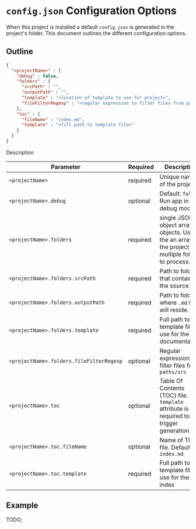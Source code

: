 # `config.json` Configuration Options

When this project is installed a default `config.json` is generated in the project's folder. This document outlines the different configuration options.

## Outline

```json
{
  "<projectName>" : {
    "debug" : false,
    "folders" : {
      "srcPath" : "",
      "outputPath" : "",
      "template" : "<location of template to use for project>",
      "fileFilterRegexp" : "<regular expression to filter files from paths.src>"
    },
    "toc" : {
      "fileName" : "index.md",
      "template" : "<fill path to template file>"
    }
  }
}
```

Description

Parameter | Required | Description
--- | --- | ---
`<projectName>` | required | Unique name of the project.
`<projectName>.debug` | optional | Default: `false`. Run app in debug mode.
`<projectName>.folders` | required | single JSON object array of objects. Use the an array if the project has multiple folders to process.
`<projectName>.folders.srcPath` | required | Path to folder that contains the source files
`<projectName>.folders.outputPath` | required | Path to folder where `.md` files will reside.
`<projectName>.folders.template` | required | Full path to `.md` template file to use for the documentation.
`<projectName>.folders.fileFilterRegexp` | optional | Regular expression to filter files from `paths/src`
`<projectName>.toc` | optional | Table Of Contents (TOC) file. The `template` attribute is required to trigger generation.
`<projectName>.toc.fileName` | optional | Name of TOC file. Default `index.md`
`<projectName>.toc.template` | required | Full path to `.md` template file to use for the index


## Example

TODO;
